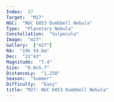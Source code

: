 ```yaml
---
Index:  27
Target:  "M27"
NGC:  "NGC 6853 Dumbbell Nebula"
Type:  "Planetary Nebula"
Constellation:  "Vulpecula"
Image:  "m27"
Gallery:  ["m27"]
RA:  "19h 59.6m"
Dec:  "22°43"
Magnitude:  "7.4"
Size:  "8.0x5.7"
DistanceLy:  "1,250"
Season:  "Summer"
Difficulty:  "Easy"
title: "M27: NGC 6853 Dumbbell Nebula"
---
```

